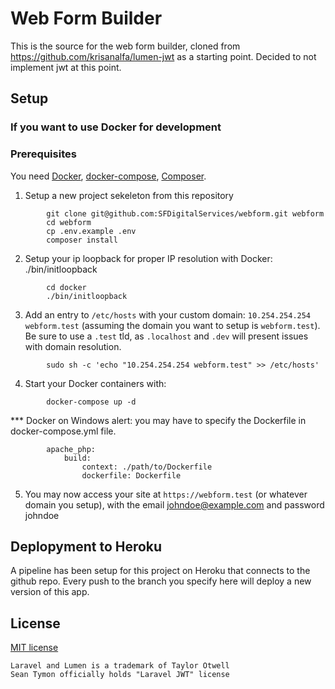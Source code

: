 # Web Form Builder 

This is the source for the web form builder, cloned from https://github.com/krisanalfa/lumen-jwt as a starting point. Decided to not implement jwt at this point.

## Setup

### If you want to use Docker for development
### Prerequisites
You need [Docker](https://www.docker.com/get-started), [docker-compose](https://docs.docker.com/compose/), [Composer](https://getcomposer.org/doc/00-intro.md).

1. Setup a new project sekeleton from this repository
```
        git clone git@github.com:SFDigitalServices/webform.git webform 
        cd webform
        cp .env.example .env
        composer install
```

2. Setup your ip loopback for proper IP resolution with Docker: ./bin/initloopback
```
        cd docker
        ./bin/initloopback

```

3. Add an entry to `/etc/hosts` with your custom domain: `10.254.254.254 webform.test` (assuming the domain  you want to setup is `webform.test`). Be sure to use a `.test` tld, as `.localhost` and `.dev` will present issues with domain resolution.
```
        sudo sh -c 'echo "10.254.254.254 webform.test" >> /etc/hosts' 
```

4. Start your Docker containers with: 
```
        docker-compose up -d 
```
*** Docker on Windows alert: you may have to specify the Dockerfile in docker-compose.yml file.
```
        apache_php:
            build:
                context: ./path/to/Dockerfile
                dockerfile: Dockerfile
```
5. You may now access your site at `https://webform.test` (or whatever domain you setup), with the email johndoe@example.com and password johndoe

## Deplopyment to Heroku

A pipeline has been setup for this project on Heroku that connects to the github repo. Every push to the branch you specify here will deploy a new version of this app. 

## License

[MIT license](http://opensource.org/licenses/MIT)

```
Laravel and Lumen is a trademark of Taylor Otwell
Sean Tymon officially holds "Laravel JWT" license
```
